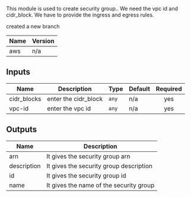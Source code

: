 This module is used to create security group..
We need the vpc id and cidr_block.
We have to provide the ingress and egress rules.

created a new branch

| Name | Version |
|------|---------|
| aws | n/a |

## Inputs

| Name | Description | Type | Default | Required |
|------|-------------|------|---------|:--------:|
| cidr\_blocks | enter the cidr\_block | `any` | n/a | yes |
| vpc-id | enter the vpc id | `any` | n/a | yes |

## Outputs

| Name | Description |
|------|-------------|
| arn | It gives the security group arn |
| description | It gives the security group description |
| id | It gives the security group id |
| name | It gives the name of the security group |

